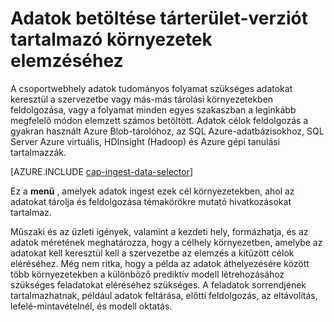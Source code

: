 <properties 
    pageTitle="Adatok betöltése tárterület-verziót tartalmazó környezetek elemzéséhez |} Microsoft Azure" 
    description="Adatok áthelyezése és az Azure Blob-tárolóhoz" 
    services="machine-learning,storage" 
    documentationCenter="" 
    authors="bradsev" 
    manager="jhubbard" 
    editor="cgronlun" />

<tags 
    ms.service="machine-learning" 
    ms.workload="data-services" 
    ms.tgt_pltfrm="na" 
    ms.devlang="na" 
    ms.topic="article" 
    ms.date="09/19/2016" 
    ms.author="bradsev" />

# <a name="load-data-into-storage-environments-for-analytics"></a>Adatok betöltése tárterület-verziót tartalmazó környezetek elemzéséhez

A csoportwebhely adatok tudományos folyamat szükséges adatokat keresztül a szervezetbe vagy más-más tárolási környezetekben feldolgozása, vagy a folyamat minden egyes szakaszban a leginkább megfelelő módon elemzett számos betöltött. Adatok célok feldolgozás a gyakran használt Azure Blob-tárolóhoz, az SQL Azure-adatbázisokhoz, SQL Server Azure virtuális, HDInsight (Hadoop) és Azure gépi tanulási tartalmazzák. 

[AZURE.INCLUDE [cap-ingest-data-selector](../../includes/cap-ingest-data-selector.md)]

Ez a **menü** , amelyek adatok ingest ezek cél környezetekben, ahol az adatokat tárolja és feldolgozása témakörökre mutató hivatkozásokat tartalmaz.

Műszaki és az üzleti igények, valamint a kezdeti hely, formázhatja, és az adatok méretének meghatározza, hogy a célhely környezetben, amelybe az adatokat kell keresztül kell a szervezetbe az elemzés a kitűzött célok eléréséhez. Még nem ritka, hogy a példa az adatok áthelyezésére között több környezetekben a különböző prediktív modell létrehozásához szükséges feladatokat eléréséhez szükséges. A feladatok sorrendjének tartalmazhatnak, például adatok feltárása, előtti feldolgozás, az eltávolítás, lefelé-mintavételnél, és modell oktatás.
